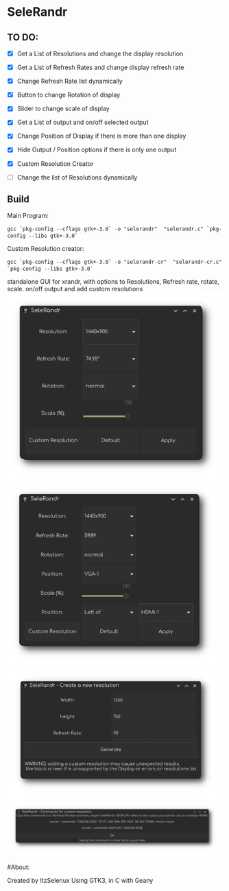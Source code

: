 # SeleRandr

## TO DO: 

- [x] Get a List of Resolutions and change the display resolution
- [x] Get a List of Refresh Rates and change display refresh rate 
- [x] Change Refresh Rate list dynamically 
- [x] Button to change Rotation of display
- [x] Slider to change scale of display
- [x] Get a List of output and on/off selected output
- [x] Change Position of Display if there is more than one display
- [x] Hide Output / Position options if there is only one output
- [x] Custom Resolution Creator

- [ ] Change the list of Resolutions dynamically

## Build 
Main Program:

```
gcc `pkg-config --cflags gtk+-3.0` -o "selerandr"  "selerandr.c" `pkg-config --libs gtk+-3.0`
```

Custom Resolution creator:

```
gcc `pkg-config --cflags gtk+-3.0` -o "selerandr-cr"  "selerandr-cr.c" `pkg-config --libs gtk+-3.0`
```

standalone GUI for xrandr, with options to Resolutions, Refresh rate, rotate, scale. on/off output and add custom resolutions
<img src="https://github.com/ItzSelenux/ItzSelenux.github.io/blob/main/res/pages/selerandr/1.png?raw=true">
<img src="https://github.com/ItzSelenux/ItzSelenux.github.io/blob/main/res/pages/selerandr/2.png?raw=true">
<img src="https://github.com/ItzSelenux/ItzSelenux.github.io/blob/main/res/pages/selerandr/3.png?raw=true">
<img src="https://github.com/ItzSelenux/ItzSelenux.github.io/blob/main/res/pages/selerandr/4.png?raw=true">

#About:

Created by ItzSelenux Using GTK3, in C with Geany

